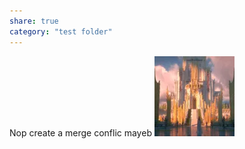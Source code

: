 ```yaml
---
share: true
category: "test folder"
---
```

Nop
create a merge conflic mayeb
![logo_lagendia.webp](../images/logo_lagendia.webp)
